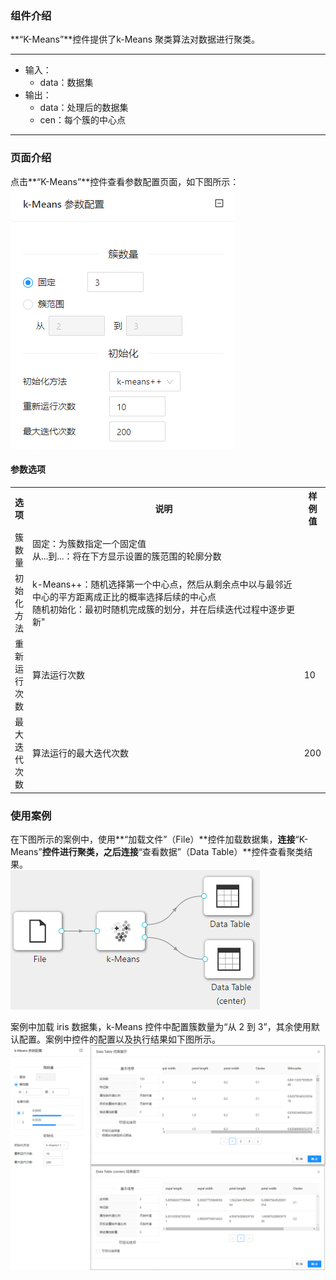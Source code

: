 ### 组件介绍
**“K-Means”**控件提供了k-Means 聚类算法对数据进行聚类。

<hr/>

- 输入：
  - data：数据集
- 输出：
  - data：处理后的数据集
  - cen：每个簇的中心点

<hr/>


### 页面介绍
点击**“K-Means”**控件查看参数配置页面，如下图所示：  
![param](/img/aistudio/clustering/kmeans/param.png)

#### 参数选项
<table>
  <tr>
    <th>选项</th>
    <th width="650">说明</th>
    <th>样例值</th>
  </tr>
  <tr>
      <td>簇数量</td> 
      <td>
      固定：为簇数指定一个固定值<br/>
      从...到...：将在下方显示设置的簇范围的轮廓分数
      </td> 
      <td></td>
  </tr>
  <tr>
      <td>初始化方法</td> 
      <td>
      k-Means++：随机选择第一个中心点，然后从剩余点中以与最邻近中心的平方距离成正比的概率选择后续的中心点<br/>
      随机初始化：最初时随机完成簇的划分，并在后续迭代过程中逐步更新"
      </td> 
      <td></td>
  </tr>
  <tr>
      <td>重新运行次数</td> 
      <td>
      算法运行次数
      </td> 
      <td>10</td>
  </tr>
  <tr>
      <td>最大迭代次数</td> 
      <td>
      算法运行的最大迭代次数
      </td> 
      <td>200</td>
  </tr>
</table>

### 使用案例
在下图所示的案例中，使用**“加载文件”（File）**控件加载数据集，**连接**“K-Means”**控件进行聚类，之后连接**“查看数据”（Data Table）**控件查看聚类结果。  
![workflow](/img/aistudio/clustering/kmeans/workflow.png)

案例中加载 iris 数据集，k-Means 控件中配置簇数量为“从 2 到 3”，其余使用默认配置。案例中控件的配置以及执行结果如下图所示。  
![workflow-result](/img/aistudio/clustering/kmeans/workflow-result.png)